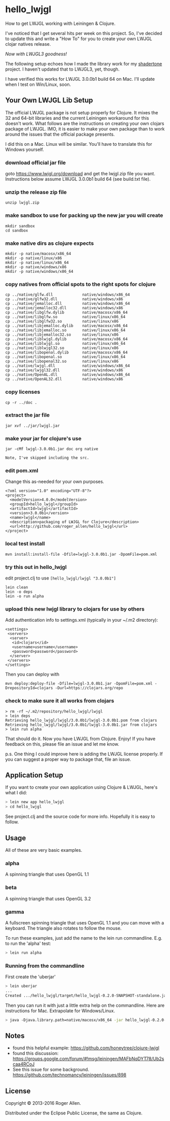 # hello_lwjgl

How to get LWJGL working with Leiningen & Clojure.

I've noticed that I get several hits per week on this project.  So,
I've decided to update this and write a "How To" for you to create
your own LWJGL clojar natives release.

*Now with LWJGL3 goodness!*

The following setup echoes how I made the library work for my
[shadertone](http://github.com/overtone/shadertone) project.  I
haven't updated that to LWJGL3, yet, though.

I have verified this works for LWJGL 3.0.0b1 build 64 on Mac.  I'll
update when I test on Win/Linux, soon.

## Your Own LWJGL Lib Setup

The official LWJGL package is not setup properly for Clojure.  It
mixes the 32 and 64-bit libraries and the current Leiningen workaround
for this doesn't work.  What follows are the instructions on creating
your own clojars package of LWJGL.  IMO, it is easier to make your own
package than to work around the issues that the official package
presents.

I did this on a Mac.  Linux will be similar.  You'll have to
translate this for Windows yourself.

### download official jar file

goto https://www.lwjgl.org/download
and get the lwjgl.zip file you want.  Instructions below assume
LWJGL 3.0.0b1 build 64 (see build.txt file).

### unzip the release zip file

    unzip lwjgl.zip

### make sandbox to use for packing up the new jar you will create

    mkdir sandbox
    cd sandbox

### make native dirs as clojure expects

    mkdir -p native/macosx/x86_64
    mkdir -p native/linux/x86
    mkdir -p native/linux/x86_64
    mkdir -p native/windows/x86
    mkdir -p native/windows/x86_64

### copy natives from official spots to the right spots for clojure

    cp ../native/glfw.dll             native/windows/x86_64
    cp ../native/glfw32.dll           native/windows/x86
    cp ../native/jemalloc.dll         native/windows/x86_64
    cp ../native/jemalloc32.dll       native/windows/x86
    cp ../native/libglfw.dylib        native/macosx/x86_64
    cp ../native/libglfw.so           native/linux/x86_64
    cp ../native/libglfw32.so         native/linux/x86
    cp ../native/libjemalloc.dylib    native/macosx/x86_64
    cp ../native/libjemalloc.so       native/linux/x86_64
    cp ../native/libjemalloc32.so     native/linux/x86
    cp ../native/liblwjgl.dylib       native/macosx/x86_64
    cp ../native/liblwjgl.so          native/linux/x86_64
    cp ../native/liblwjgl32.so        native/linux/x86
    cp ../native/libopenal.dylib      native/macosx/x86_64
    cp ../native/libopenal.so         native/linux/x86_64
    cp ../native/libopenal32.so       native/linux/x86
    cp ../native/lwjgl.dll            native/windows/x86_64
    cp ../native/lwjgl32.dll          native/windows/x86
    cp ../native/OpenAL.dll           native/windows/x86_64
    cp ../native/OpenAL32.dll         native/windows/x86

### copy licenses

    cp -r ../doc .

### extract the jar file

    jar xvf ../jar/lwjgl.jar

### make your jar for clojure's use

    jar -cMf lwjgl-3.0.0b1.jar doc org native

    Note, I've skipped including the src.

### edit pom.xml

Change this as-needed for your own purposes.

    <?xml version="1.0" encoding="UTF-8"?>
    <project>
      <modelVersion>4.0.0</modelVersion>
      <groupId>hello_lwjgl</groupId>
      <artifactId>lwjgl</artifactId>
      <version>3.0.0b1</version>
      <name>lwjgl</name>
      <description>packaging of LWJGL for Clojure</description>
      <url>http://github.com/roger_allen/hello_lwjgl</url>
    </project>

### local test install

    mvn install:install-file -Dfile=lwjgl-3.0.0b1.jar -DpomFile=pom.xml

### try this out in hello_lwjgl

edit project.clj to use `[hello_lwjgl/lwjgl "3.0.0b1"]`

    lein clean
    lein -o deps
    lein -o run alpha

### upload this new lwjgl library to clojars for use by others

Add authentication info to settings.xml (typically in your ~/.m2 directory):

    <settings>
     <servers>
      <server>
       <id>clojars</id>
       <username>username</username>
       <password>password</password>
      </server>
     </servers>
    </settings>

Then you can deploy with

    mvn deploy:deploy-file -Dfile=lwjgl-3.0.0b1.jar -DpomFile=pom.xml -DrepositoryId=clojars -Durl=https://clojars.org/repo


### check to make sure it all works from clojars

    > rm -rf ~/.m2/repository/hello_lwjgl/lwjgl
    > lein deps
    Retrieving hello_lwjgl/lwjgl/3.0.0b1/lwjgl-3.0.0b1.pom from clojars
    Retrieving hello_lwjgl/lwjgl/3.0.0b1/lwjgl-3.0.0b1.jar from clojars
    > lein run alpha

That should do it.  Now you have LWJGL from Clojure.  Enjoy!  If you
have feedback on this, please file an issue and let me know.

p.s. One thing I could improve here is adding the LWJGL license properly.
If you can suggest a proper way to package that, file an issue.

## Application Setup

If you want to create your own application using Clojure & LWJGL, here's what I did:

```bash
> lein new app hello_lwjgl
> cd hello_lwjgl
```

See project.clj and the source code for more info.  Hopefully it is easy to follow.

## Usage

All of these are very basic examples.

### alpha
A spinning triangle that uses OpenGL 1.1
### beta
A spinning triangle that uses OpenGL 3.2
### gamma
A fullscreen spinning triangle that uses OpenGL 1.1 and you can move
with a keyboard.  The triangle also rotates to follow the mouse.

To run these examples, just add the name to the lein run commandline.
E.g. to run the 'alpha' test:

```bash
> lein run alpha
```

### Running from the commandline

First create the 'uberjar'

```bash
> lein uberjar
...
Created .../hello_lwjgl/target/hello_lwjgl-0.2.0-SNAPSHOT-standalone.jar
```

Then you can run it with just a little extra help on the commandline.  Here are instructions for Mac.  Extrapolate for Windows/Linux.

```bash
> java -Djava.library.path=native/macosx/x86_64 -jar hello_lwjgl-0.2.0-SNAPSHOT-standalone.jar
```

## Notes

* found this helpful example: https://github.com/honeytree/clojure-lwjgl
* found this discussion: https://groups.google.com/forum/#!msg/leiningen/MAFbNqDYT78/Ub2scaa4RCoJ
* See this issue for some background. https://github.com/technomancy/leiningen/issues/898

## License

Copyright © 2013-2016 Roger Allen.

Distributed under the Eclipse Public License, the same as Clojure.
